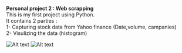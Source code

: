 **Personal project 2 : Web scrapping** <br>
This is my first project using Python. <br>
It contains 2 parties : <br>
1- Capturing stock data from Yahoo finance (Date,volume, campanies)<br>
2- Visulizing the data (histogram)

![Alt text](https://raw.githubusercontent.com/Pai-U/Projet_PAI/main/Web%20scrapping/Graphics/Historical_vomule_and_price.jpg "Output")
![Alt text](https://raw.githubusercontent.com/Pai-U/Projet_PAI/main/Web%20scrapping/Graphics/exemple_output.jpg "Output")
